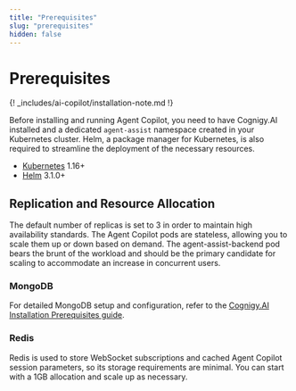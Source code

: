 ```yaml
---
title: "Prerequisites"
slug: "prerequisites"
hidden: false
---
```


# Prerequisites

{! _includes/ai-copilot/installation-note.md !}

Before installing and running Agent Copilot, you need to have Cognigy.AI installed and a dedicated `agent-assist` namespace created in your Kubernetes cluster. Helm, a package manager for Kubernetes, is also required to streamline the deployment of the necessary resources.

- [Kubernetes](https://kubernetes.io/) 1.16+
- [Helm](https://helm.sh/) 3.1.0+

## Replication and Resource Allocation

The default number of replicas is set to 3 in order to maintain high availability standards. The Agent Copilot pods are stateless, allowing you to scale them up or down based on demand. The agent-assist-backend pod bears the brunt of the workload and should be the primary candidate for scaling to accommodate an increase in concurrent users.

### MongoDB

For detailed MongoDB setup and configuration, refer to the [Cognigy.AI Installation Prerequisites guide](../../ai/installation/prerequisites.md#kubernetes-cluster).

### Redis

Redis is used to store WebSocket subscriptions and cached Agent Copilot session parameters, so its storage requirements are minimal. You can start with a 1GB allocation and scale up as necessary.
